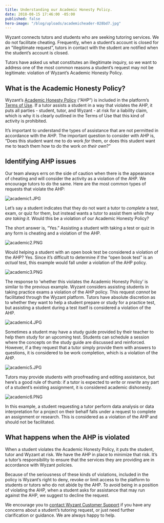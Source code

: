 ```yaml
---
title: Understanding our Academic Honesty Policy.
date: 2018-08-15 17:46:00 -05:00
published: false
hero-image: "/blog/uploads/academicheader-028bd7.jpg"
---
```


Wyzant connects tutors and students who are seeking tutoring services. We do not facilitate cheating. Frequently, when a student’s account is closed for an “illegitimate request”, tutors in contact with the student are notified when the student’s account is closed. 

Tutors have asked us what constitutes an illegitimate inquiry, so we want to address one of the most common reasons a student’s request may not be legitimate: violation of Wyzant’s Academic Honesty Policy.

## What is the Academic Honesty Policy?

Wyzant’s [Academic Honesty Policy](https://support.wyzant.com/hc/en-us/articles/115002086886-Wyzant-Academic-Honesty-Policy) (“AHP”) is included in the platform’s [Terms of Use](https://www.wyzant.com/termsofuse). If a tutor assists a student in a way that violates the AHP, it puts all parties - student, tutor, and Wyzant - at risk for a liability claim, which is why it is clearly outlined in the Terms of Use that this kind of activity is prohibited.

It’s important to understand the types of assistance that are not permitted in accordance with the AHP. The important question to consider with AHP is, “Does this student want me to do work *for* them, or does this student want me to teach them how to do the work *on their own*?”

## Identifying AHP issues

Our team always errs on the side of caution when there is the appearance of cheating and will consider the activity as a violation of the AHP. We encourage tutors to do the same. Here are the most common types of requests that violate the AHP:

![academic1.JPG](/blog/uploads/academic1.JPG)

Let’s say a student indicates that they do not want a tutor to *complete* a test, exam, or quiz for them, but instead wants a tutor to assist them *while they are taking it*. Would this be a violation of our Academic Honesty Policy?

The short answer is, “Yes.” Assisting a student with taking a test or quiz in any form is cheating and a violation of the AHP.

![academic2.PNG](/blog/uploads/academic2.PNG)

Would helping a student with an open book test be considered a violation of the AHP? Yes. Since it’s difficult to determine if the “open book test” is an *actual* test, this example would fall under a violation of the AHP policy. 

![academic3.PNG](/blog/uploads/academic3.PNG)

The response to ‘whether this violates the Academic Honesty Policy’ is similar to the previous example. Wyzant considers assisting students in taking practice exams a violation of the AHP policy. This request *cannot* be facilitated through the Wyzant platform. Tutors have absolute discretion as to whether they want to help a student prepare or study for a practice test, but assisting a student during a test itself is considered a violation of the AHP.

![academic4.JPG](/blog/uploads/academic4.JPG)

Sometimes a student may have a study guide provided by their teacher to help them study for an upcoming test. Students can schedule a session where the concepts on the study guide are discussed and reinforced. However, if a they request that a tutor simply provide them with answers to questions, it is considered to be work completion, which is a violation of the AHP. 

![academic5.JPG](/blog/uploads/academic5.JPG)

Tutors may provide students with proofreading and editing assistance, but here’s a good rule of thumb: if a tutor is expected to *write* or *rewrite* any part of a student’s existing assignment, it is considered academic dishonesty.

![academic6.PNG](/blog/uploads/academic6.PNG)

In this example, a student requesting a tutor perform data analysis or data interpretation for a project on their behalf falls under a request to complete an assignment or research. This is considered as a violation of the AHP and should not be facilitated. 

## What happens when the AHP is violated

When a student violates the Academic Honesty Policy, it puts the student, tutor and Wyzant at risk. We have the AHP in place to minimize that risk. It’s a tutor’s responsibility to ensure that the services they are providing are in accordance with Wyzant policies.

Because of the seriousness of these kinds of violations, included in the policy is Wyzant’s right to deny, revoke or limit access to the platform to students or tutors who do not abide by the AHP. To avoid being in a position of violating the AHP, when a student asks for assistance that may run against the AHP, we suggest to decline the request. 

We encourage you to [contact Wyzant Customer Support](https://support.wyzant.com/hc/en-us/articles/115005841543-Contact-Us) if you have any concerns about a student’s tutoring request, or just need further clarification or guidance. We are always happy to help.